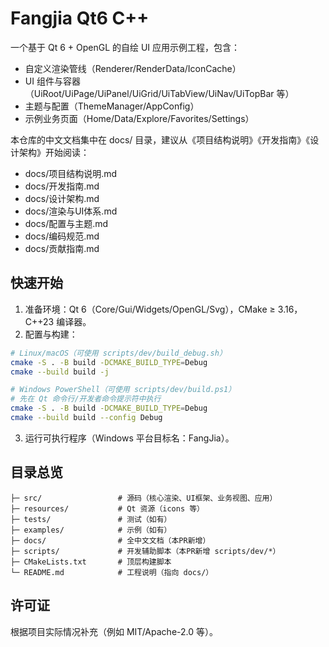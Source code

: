 # Fangjia Qt6 C++

一个基于 Qt 6 + OpenGL 的自绘 UI 应用示例工程，包含：
- 自定义渲染管线（Renderer/RenderData/IconCache）
- UI 组件与容器（UiRoot/UiPage/UiPanel/UiGrid/UiTabView/UiNav/UiTopBar 等）
- 主题与配置（ThemeManager/AppConfig）
- 示例业务页面（Home/Data/Explore/Favorites/Settings）

本仓库的中文文档集中在 docs/ 目录，建议从《项目结构说明》《开发指南》《设计架构》开始阅读：
- docs/项目结构说明.md
- docs/开发指南.md
- docs/设计架构.md
- docs/渲染与UI体系.md
- docs/配置与主题.md
- docs/编码规范.md
- docs/贡献指南.md

## 快速开始
1. 准备环境：Qt 6（Core/Gui/Widgets/OpenGL/Svg），CMake ≥ 3.16，C++23 编译器。
2. 配置与构建：
```bash
# Linux/macOS（可使用 scripts/dev/build_debug.sh）
cmake -S . -B build -DCMAKE_BUILD_TYPE=Debug
cmake --build build -j

# Windows PowerShell（可使用 scripts/dev/build.ps1）
# 先在 Qt 命令行/开发者命令提示符中执行
cmake -S . -B build -DCMAKE_BUILD_TYPE=Debug
cmake --build build --config Debug
```
3. 运行可执行程序（Windows 平台目标名：FangJia）。

## 目录总览
```
├─ src/                 # 源码（核心渲染、UI框架、业务视图、应用）
├─ resources/           # Qt 资源（icons 等）
├─ tests/               # 测试（如有）
├─ examples/            # 示例（如有）
├─ docs/                # 全中文文档（本PR新增）
├─ scripts/             # 开发辅助脚本（本PR新增 scripts/dev/*）
├─ CMakeLists.txt       # 顶层构建脚本
└─ README.md            # 工程说明（指向 docs/）
```

## 许可证
根据项目实际情况补充（例如 MIT/Apache-2.0 等）。